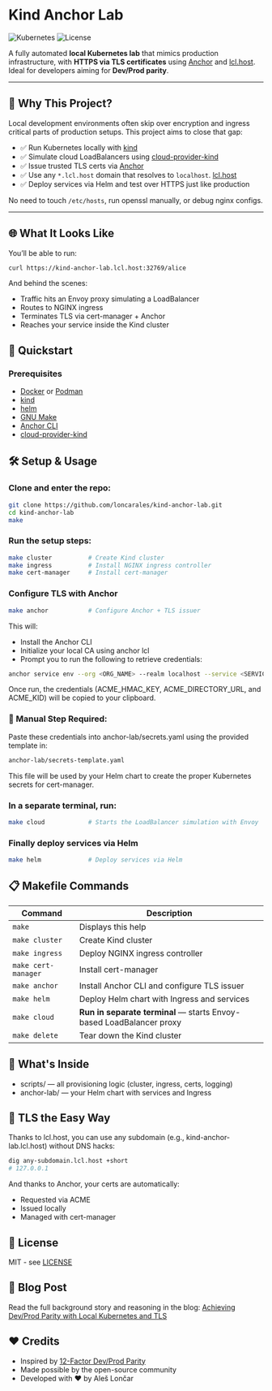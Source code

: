 # Kind Anchor Lab

![Kubernetes](https://img.shields.io/badge/kubernetes-kind-blue)
![License](https://img.shields.io/badge/license-MIT-green.svg)

A fully automated **local Kubernetes lab** that mimics production infrastructure, with **HTTPS via TLS certificates** using [Anchor](https://anchor.dev) and [lcl.host](https://lcl.host).  
Ideal for developers aiming for **Dev/Prod parity**.

---

## 🧠 Why This Project?

Local development environments often skip over encryption and ingress critical parts of production setups. This project aims to close that gap:

- ✅ Run Kubernetes locally with [kind](https://kind.sigs.k8s.io/)
- ✅ Simulate cloud LoadBalancers using [cloud-provider-kind](https://github.com/kubernetes-sigs/cloud-provider-kind)
- ✅ Issue trusted TLS certs via [Anchor](https://anchor.dev)
- ✅ Use any `*.lcl.host` domain that resolves to `localhost`. [lcl.host](https://lcl.host/)
- ✅ Deploy services via Helm and test over HTTPS just like production

No need to touch `/etc/hosts`, run openssl manually, or debug nginx configs.

---

## 🌐 What It Looks Like

You’ll be able to run:

```bash
curl https://kind-anchor-lab.lcl.host:32769/alice
```
And behind the scenes:

- Traffic hits an Envoy proxy simulating a LoadBalancer
- Routes to NGINX ingress
- Terminates TLS via cert-manager + Anchor
- Reaches your service inside the Kind cluster

## 🚀 Quickstart

### Prerequisites

- [Docker](https://www.docker.com/) or [Podman](https://podman.io/)
- [kind](https://kind.sigs.k8s.io/)
- [helm](https://helm.sh/) 
- [GNU Make](https://www.gnu.org/software/make/)
- [Anchor CLI](https://anchor.dev/docs)
- [cloud-provider-kind](https://github.com/kubernetes-sigs/cloud-provider-kind)

## 🛠️ Setup & Usage

### Clone and enter the repo:

```bash
git clone https://github.com/loncarales/kind-anchor-lab.git
cd kind-anchor-lab
make
```

### Run the setup steps:

```bash
make cluster          # Create Kind cluster
make ingress          # Install NGINX ingress controller
make cert-manager     # Install cert-manager
```
### Configure TLS with Anchor

```bash
make anchor           # Configure Anchor + TLS issuer
```

This will:

- Install the Anchor CLI
- Initialize your local CA using anchor lcl
- Prompt you to run the following to retrieve credentials:

```bash
anchor service env --org <ORG_NAME> --realm localhost --service <SERVICE_NAME> --env-output dotenv
```

Once run, the credentials (ACME_HMAC_KEY, ACME_DIRECTORY_URL, and ACME_KID) will be copied to your clipboard.

### 🔐 Manual Step Required:

Paste these credentials into anchor-lab/secrets.yaml using the provided template in:

```bash
anchor-lab/secrets-template.yaml
```

This file will be used by your Helm chart to create the proper Kubernetes secrets for cert-manager.

### In a separate terminal, run:

```bash
make cloud            # Starts the LoadBalancer simulation with Envoy
```

### Finally deploy services via Helm

```bash
make helm             # Deploy services via Helm
```

## 📋 Makefile Commands

| Command             | Description                                                          |
|---------------------|----------------------------------------------------------------------|
| `make`              | Displays this help                                                   |
| `make cluster`      | Create Kind cluster                                                  |
| `make ingress`      | Deploy NGINX ingress controller                                      |
| `make cert-manager` | Install cert-manager                                                 |
| `make anchor`       | Install Anchor CLI and configure TLS issuer                          |
| `make helm`         | Deploy Helm chart with Ingress and services                          |
| `make cloud`        | **Run in separate terminal** — starts Envoy-based LoadBalancer proxy |
| `make delete`       | Tear down the Kind cluster                                           |

## 📁 What's Inside

- scripts/ — all provisioning logic (cluster, ingress, certs, logging)
- anchor-lab/ — your Helm chart with services and Ingress

## 🔐 TLS the Easy Way

Thanks to lcl.host, you can use any subdomain (e.g., kind-anchor-lab.lcl.host) without DNS hacks:

```bash
dig any-subdomain.lcl.host +short
# 127.0.0.1
```

And thanks to Anchor, your certs are automatically:

- Requested via ACME
- Issued locally
- Managed with cert-manager

## 📜 License

MIT - see [LICENSE](LICENSE)

## 📝 Blog Post

Read the full background story and reasoning in the blog: [Achieving Dev/Prod Parity with Local Kubernetes and TLS](https://TBA.com)

## ❤️ Credits

- Inspired by [12-Factor Dev/Prod Parity](https://12factor.net/dev-prod-parity)
- Made possible by the open-source community
- Developed with ❤️ by Aleš Lončar

